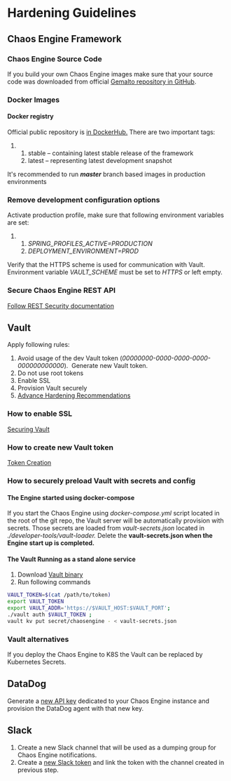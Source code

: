# Hardening Guidelines

## Chaos Engine Framework

### Chaos Engine Source Code

If you build your own Chaos Engine images make sure that your source code was downloaded from official [Gemalto repository in GitHub](https://github.com/gemalto).

### Docker Images

#### Docker registry

Official public repository is [in DockerHub.](https://cloud.docker.com/u/thalesgroup/repository/docker/thalesgroup/chaos-engine)
There are two important tags:

1.  1.  stable – containing latest stable release of the framework
    2.  latest – representing latest development snapshot

It's recommended to run ***master*** branch based images in production environments

### Remove development configuration options

Activate production profile, make sure that following environment variables are set:

1.  1.  *SPRING\_PROFILES\_ACTIVE=PRODUCTION*
    2.  *DEPLOYMENT\_ENVIRONMENT=PROD*

Verify that the HTTPS scheme is used for communication with Vault. Environment variable *VAULT\_SCHEME* must be set to *HTTPS* or left empty.

### Secure Chaos Engine REST API
[Follow REST Security documentation](Configuration/security.md)

## Vault

Apply following rules:

1.  Avoid usage of the dev Vault token (*00000000-0000-0000-0000-000000000000*).  Generate new Vault token.
2.  Do not use root tokens
3.  Enable SSL
4.  Provision Vault securely
5.  [Advance Hardening Recommendations](https://learn.hashicorp.com/vault/operations/production-hardening)

### How to enable SSL

[Securing Vault](https://medium.com/@dwdraju/securing-hashicorp-vault-with-lets-encrypt-ssl-19cad1eb294)

### How to create new Vault token

[Token Creation](https://www.vaultproject.io/docs/commands/token/create.html)

### How to securely preload Vault with secrets and config

#### The Engine started using docker-compose

If you start the Chaos Engine using *docker-compose.yml* script located in the root of the git repo, the Vault server will be automatically provision with secrets. Those secrets are loaded from *vault-secrets.json* located in *./developer-tools/vault-loader.* Delete the **vault-secrets.json when the Engine start up is completed.**

#### The Vault Running as a stand alone service

1.  Download [Vault binary](https://www.vaultproject.io/downloads.html)
2.  Run following commands

``` bash
VAULT_TOKEN=$(cat /path/to/token)
export VAULT_TOKEN
export VAULT_ADDR='https://$VAULT_HOST:$VAULT_PORT';
./vault auth $VAULT_TOKEN ;
vault kv put secret/chaosengine - < vault-secrets.json
```

### Vault alternatives

If you deploy the Chaos Engine to K8S the Vault can be replaced by Kubernetes Secrets.

## DataDog

Generate a [new API key](https://docs.datadoghq.com/account_management/api-app-keys/) dedicated to your Chaos Engine instance and provision the DataDog agent with that new key.

## Slack

1.  Create a new Slack channel that will be used as a dumping group for Chaos Engine notifications.
2.  Create a [new Slack token](https://slack.com/intl/en-de/help/articles/215770388-create-and-regenerate-api-tokens) and link the token with the channel created in previous step.
